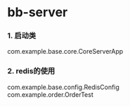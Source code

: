 bb-server
======================================  

### 1. 启动类  
com.example.base.core.CoreServerApp  

### 2. redis的使用  
com.example.base.config.RedisConfig  
com.example.order.OrderTest

